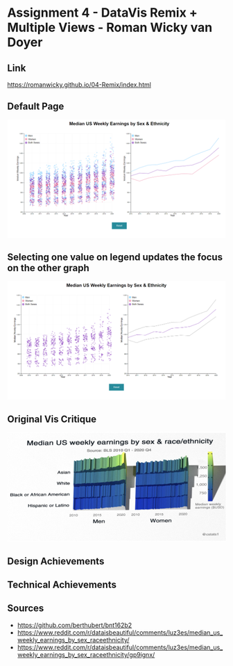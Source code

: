 Assignment 4 - DataVis Remix + Multiple Views - Roman Wicky van Doyer
===

Link
---
https://romanwicky.github.io/04-Remix/index.html

Default Page
---
![image](images/demo1.png)

Selecting one value on legend updates the focus on the other graph
---
![image](images/demo2.png)


Original Vis Critique
---

![image](images/originalvis.jpg)




Design Achievements
---

Technical Achievements
---


Sources
---

- https://github.com/berthubert/bnt162b2
- https://www.reddit.com/r/dataisbeautiful/comments/luz3es/median_us_weekly_earnings_by_sex_raceethnicity/
- https://www.reddit.com/r/dataisbeautiful/comments/luz3es/median_us_weekly_earnings_by_sex_raceethnicity/gp9ignx/


